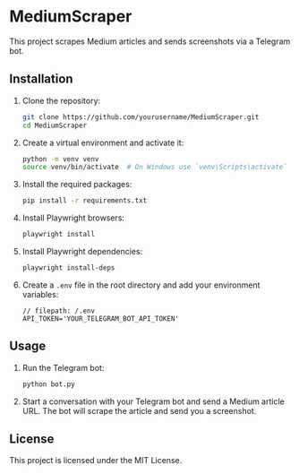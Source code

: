 # MediumScraper

This project scrapes Medium articles and sends screenshots via a Telegram bot.

## Installation

1. Clone the repository:

    ```sh
    git clone https://github.com/yourusername/MediumScraper.git
    cd MediumScraper
    ```

2. Create a virtual environment and activate it:

    ```sh
    python -m venv venv
    source venv/bin/activate  # On Windows use `venv\Scripts\activate`
    ```

3. Install the required packages:

    ```sh
    pip install -r requirements.txt
    ```

4. Install Playwright browsers:

    ```sh
    playwright install
    ```

5. Install Playwright dependencies:

    ```sh
    playwright install-deps
    ```

6. Create a `.env` file in the root directory and add your environment variables:

    ```properties
    // filepath: /.env
    API_TOKEN='YOUR_TELEGRAM_BOT_API_TOKEN'
    ```

## Usage

1. Run the Telegram bot:

    ```sh
    python bot.py
    ```

2. Start a conversation with your Telegram bot and send a Medium article URL. The bot will scrape the article and send you a screenshot.

## License

This project is licensed under the MIT License.
